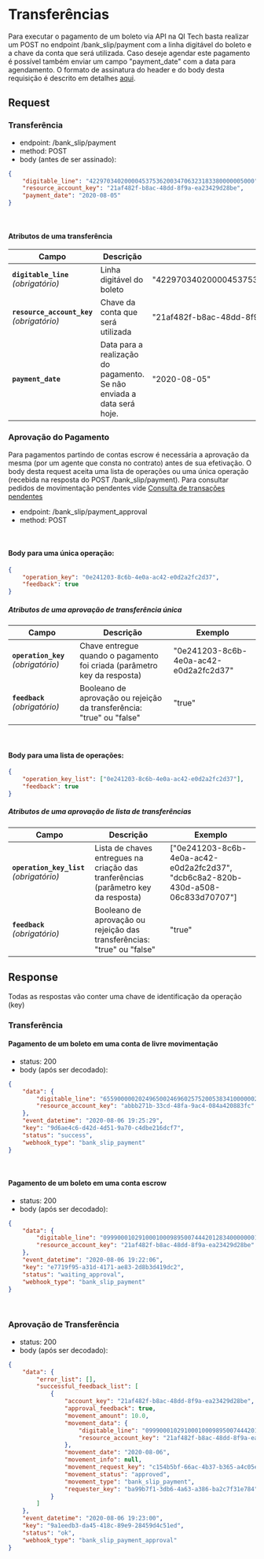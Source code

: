 # Transferências

Para executar o pagamento de um boleto via API na QI Tech basta realizar um
POST no endpoint /bank_slip/payment com a linha digitável do boleto e a chave da conta que será utilizada.
Caso deseje agendar este pagamento é possível também enviar um campo "payment_date" com a data
 para agendamento. O formato de assinatura do header e do body desta
requisição é descrito em detalhes [aqui](?file=224).

## Request

### Transferência

- endpoint: /bank_slip/payment
- method: POST
- body (antes de ser assinado):

```json
{
    "digitable_line": "42297034020000453753620034706323183380000005000",
    "resource_account_key": "21af482f-b8ac-48dd-8f9a-ea23429d28be",
    "payment_date": "2020-08-05"
}
```
<br>

#### Atributos de uma transferência

| Campo | Descrição | Exemplo |
|---|---|---|
| **`digitable_line`** *(obrigatório)* | Linha digitável do boleto | "42297034020000453753620034706323183380000005000" |
| **`resource_account_key`** *(obrigatório)* | Chave da conta que será utilizada | "21af482f-b8ac-48dd-8f9a-ea23429d28be" |
| **`payment_date`** | Data para a realização do pagamento. Se não enviada a data será hoje. | "2020-08-05" |

### Aprovação do Pagamento

Para pagamentos partindo de contas escrow é necessária a aprovação
da mesma (por um agente que consta no contrato) antes de sua efetivação.
O body desta request aceita uma lista de operações ou uma única operação 
(recebida na resposta do POST /bank_slip/payment).
Para consultar pedidos de movimentação pendentes vide [Consulta de transações pendentes](?file=664)

- endpoint: /bank_slip/payment_approval
- method: POST
<br>

#### Body para uma única operação:

```json
{
	"operation_key": "0e241203-8c6b-4e0a-ac42-e0d2a2fc2d37",
	"feedback": true
}
```

##### Atributos de uma aprovação de transferência única

| Campo | Descrição | Exemplo |
|---|---|---|
| **`operation_key`** *(obrigatório)* | Chave entregue quando o pagamento foi criada (parâmetro key da resposta) | "0e241203-8c6b-4e0a-ac42-e0d2a2fc2d37" |
| **`feedback`** *(obrigatório)* | Booleano de aprovação ou rejeição da transferência: "true" ou "false" | "true" |

<br>

#### Body para uma lista de operações:

```json
{
	"operation_key_list": ["0e241203-8c6b-4e0a-ac42-e0d2a2fc2d37"],
	"feedback": true
}
```

##### Atributos de uma aprovação de lista de transferências

| Campo | Descrição | Exemplo |
|---|---|---|
| **`operation_key_list`** *(obrigatório)* | Lista de chaves entregues na criação das tranferências (parâmetro key da resposta) | ["0e241203-8c6b-4e0a-ac42-e0d2a2fc2d37", "dcb6c8a2-820b-430d-a508-06c833d70707"] |
| **`feedback`** *(obrigatório)* | Booleano de aprovação ou rejeição das transferências: "true" ou "false" | "true" |

## Response

Todas as respostas vão conter uma chave de identificação da operação (key)

### Transferência

#### Pagamento de um boleto em uma conta de livre movimentação

- status: 200
- body (após ser decodado): 
  
```json
{
    "data": {
        "digitable_line": "65590000020249650024696025752005383410000002111",
        "resource_account_key": "abbb271b-33cd-48fa-9ac4-084a420883fc"
    },
    "event_datetime": "2020-08-06 19:25:29",
    "key": "9d6ae4c6-d42d-4d51-9a70-c4dbe216dcf7",
    "status": "success",
    "webhook_type": "bank_slip_payment"
}
```
<br>

#### Pagamento de um boleto em uma conta escrow

- status: 200
- body (após ser decodado): 
  
```json
{
    "data": {
        "digitable_line": "09990001029100010009895007444201283400000001000",
        "resource_account_key": "21af482f-b8ac-48dd-8f9a-ea23429d28be"
    },
    "event_datetime": "2020-08-06 19:22:06",
    "key": "e7719f95-a31d-4171-ae83-2d8b3d419dc2",
    "status": "waiting_approval",
    "webhook_type": "bank_slip_payment"
}
```
<br>

### Aprovação de Transferência

- status: 200
- body (após ser decodado): 
  
```json
{
    "data": {
        "error_list": [],
        "successful_feedback_list": [
            {
                "account_key": "21af482f-b8ac-48dd-8f9a-ea23429d28be",
                "approval_feedback": true,
                "movement_amount": 10.0,
                "movement_data": {
                    "digitable_line": "09990001029100010009895007444201283400000001000",
                    "resource_account_key": "21af482f-b8ac-48dd-8f9a-ea23429d28be"
                },
                "movement_date": "2020-08-06",
                "movement_info": null,
                "movement_request_key": "c154b5bf-66ac-4b37-b365-a4c05e68785b",
                "movement_status": "approved",
                "movement_type": "bank_slip_payment",
                "requester_key": "ba99b7f1-3db6-4a63-a386-ba2c7f31e784"
            }
        ]
    },
    "event_datetime": "2020-08-06 19:23:00",
    "key": "9a1eedb3-da45-418c-89e9-28459d4c51ed",
    "status": "ok",
    "webhook_type": "bank_slip_payment_approval"
}
```
<br>